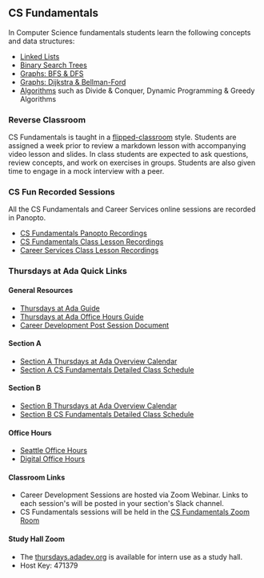 ## CS Fundamentals

In Computer Science fundamentals students learn the following concepts and data structures:

- [Linked Lists](../02-linked-lists/01-linked-lists.md)
- [Binary Search Trees](../03-Binary-Search-Trees/01-Ordered-Collections-Of-Data.md)
- [Graphs: BFS & DFS](../08-graphs/01-graphs.md)
- [Graphs: Dijkstra & Bellman-Ford](../09-graphs-p2/01-graphs-review.md)
- [Algorithms](../07-algorithms/algorithms.md) such as Divide & Conquer, Dynamic Programming & Greedy Algorithms

### Reverse Classroom

CS Fundamentals is taught in a [flipped-classroom](https://omerad.msu.edu/index.php?option=com_content&view=article&id=162:what-why-and-how-to-implement-a-flipped-classroom-model&catid=27:teaching) style. Students are assigned a week prior to review a markdown lesson with accompanying video lesson and slides. In class students are expected to ask questions, review concepts, and work on exercises in groups. Students are also given time to engage in a mock interview with a peer.

### CS Fun Recorded Sessions

All the CS Fundamentals and Career Services online sessions are recorded in Panopto.

- [CS Fundamentals Panopto Recordings](https://adaacademy.hosted.panopto.com/Panopto/Pages/Sessions/List.aspx#folderID=%222887f2f4-b902-4379-8a39-adf101338f83%22)
- [CS Fundamentals Class Lesson Recordings](https://adaacademy.hosted.panopto.com/Panopto/Pages/Sessions/List.aspx?folderID=8419e18e-9305-4b6a-8500-af0b01332bda)
- [Career Services Class Lesson Recordings](https://adaacademy.hosted.panopto.com/Panopto/Pages/Sessions/List.aspx?folderID=2887f2f4-b902-4379-8a39-adf101338f83)


### Thursdays at Ada Quick Links

#### General Resources
- [Thursdays at Ada Guide](https://drive.google.com/file/d/1Vz_NIgcPUqJlR9d1ZYUW8y3lJNVL_Xfl/view?usp=sharing)
- [Thursdays at Ada Office Hours Guide](https://docs.google.com/document/d/12gi9oNXoXWvpJPANPbKE_KAvCJ9dwVNSkXmht5H0M84/edit?usp=sharing)
- [Career Development Post Session Document](https://docs.google.com/document/d/1smwDoWvg1GUZjkxj4-CNSIDZpsbvwzBPHHXj5BQn748/edit?usp=sharing)

#### Section A
- [Section A Thursdays at Ada Overview Calendar](https://drive.google.com/file/d/1iQuNpFJ73xROlf-PZevYyWR_x1ZFImbk/view?usp=sharing)
- [Section A CS Fundamentals Detailed Class Schedule](https://docs.google.com/document/d/1YHIPQZ50EqcFOiQKt3G76znzv-xwXEwqYzEMkEtjm8s/edit?usp=sharing)

#### Section B
- [Section B Thursdays at Ada Overview Calendar](https://drive.google.com/file/d/1dInNdZve_Kb5dicLH32zeB0S6ZcrLj20/view?usp=sharing)
- [ Section B CS Fundamentals Detailed Class Schedule](https://docs.google.com/document/d/18Rbl1scPfK3G0r25aQupYiAdDKrtHbBj5SyZlhDSFhw/edit?usp=sharing)


#### Office Hours
- [Seattle Office Hours](https://calendar.google.com/calendar/embed?src=c_cm98vq3aobh8vjgsvjofbojs40%40group.calendar.google.com&ctz=America%2FLos_Angeles)
- [Digital Office Hours](https://calendar.google.com/calendar/embed?src=c_uaq8jpkddnnq12uof9733jhpn0%40group.calendar.google.com&ctz=America%2FLos_Angeles)


#### Classroom Links
- Career Development Sessions are hosted via Zoom Webinar. Links to each session's will be posted in your section's Slack channel.
- CS Fundamentals sessions will be held in the [CS Fundamentals Zoom Room](https://adadev-org.zoom.us/j/7753306872)


#### Study Hall Zoom
- The [thursdays.adadev.org](https://thursdays.adadev.org) is available for intern use as a study hall. 
- Host Key: 471379
